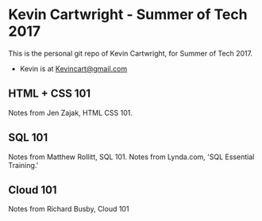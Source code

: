 # Kevin Cartwright - Summer of Tech 2017
This is the personal git repo of Kevin Cartwright, for Summer of Tech 2017.

- Kevin is at Kevincart@gmail.com

## HTML + CSS 101
Notes from Jen Zajak, HTML CSS 101.

## SQL 101
Notes from Matthew Rollitt, SQL 101.
Notes from Lynda.com, 'SQL Essential Training.'

## Cloud 101
Notes from Richard Busby, Cloud 101
